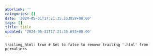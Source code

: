 ```yaml
---
abbrlink: ''
categories: []
date: '2024-05-31T17:21:35.253859+08:00'
tags: []
title: title
updated: '2024-05-31T17:21:35.693+08:00'
---
```

`trailing_html: true # Set to false to remove trailing '.html' from permalinks`
